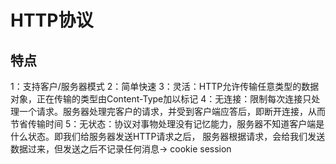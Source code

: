 
#  HTTP协议

## 特点
1：支持客户/服务器模式
2：简单快速
3：灵活：HTTP允许传输任意类型的数据对象，正在传输的类型由Content-Type加以标记
4：无连接：限制每次连接只处理一个请求。服务器处理完客户的请求，并受到客户端应答后，即断开连接，从而节省传输时间
5：无状态：协议对事物处理没有记忆能力，服务器不知道客户端是什么状态。即我们给服务器发送HTTP请求之后，
服务器根据请求，会给我们发送数据过来，但发送之后不记录任何消息-> cookie session
